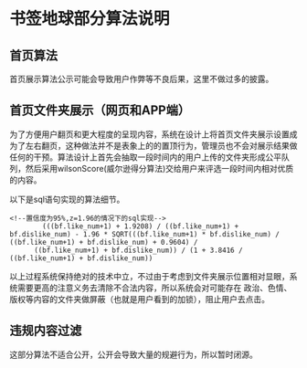# 书签地球部分算法说明

## 首页算法
首页展示算法公示可能会导致用户作弊等不良后果，这里不做过多的披露。

## 首页文件夹展示（网页和APP端）

为了方便用户翻页和更大程度的呈现内容，系统在设计上将首页文件夹展示设置成为了左右翻页，这种做法并不是表象上的的置顶行为，管理员也不会对展示结果做任何的干预。算法设计上首先会抽取一段时间内的用户上传的文件夹形成公平队列，然后采用wilsonScore(威尔逊得分算法)交给用户来评选一段时间内相对优质的内容。

以下是sql语句实现的算法细节。

```
<!--置信度为95%,z=1.96的情况下的sql实现-->
 		(((bf.like_num+1) + 1.9208) / ((bf.like_num+1) + bf.dislike_num) - 1.96 * SQRT(((bf.like_num+1) * bf.dislike_num) / ((bf.like_num+1) + bf.dislike_num) + 0.9604) /         
      ((bf.like_num+1) + bf.dislike_num)) / (1 + 3.8416 / ((bf.like_num+1) + bf.dislike_num))
```

以上过程系统保持绝对的技术中立，不过由于考虑到文件夹展示位置相对显眼，系统需要更高的注意义务去清除不合法内容，所以系统会对可能存在
政治、色情、版权等内容的文件夹做屏蔽（也就是用户看到的加锁），阻止用户去点击。


## 违规内容过滤
这部分算法不适合公开，公开会导致大量的规避行为，所以暂时闭源。
